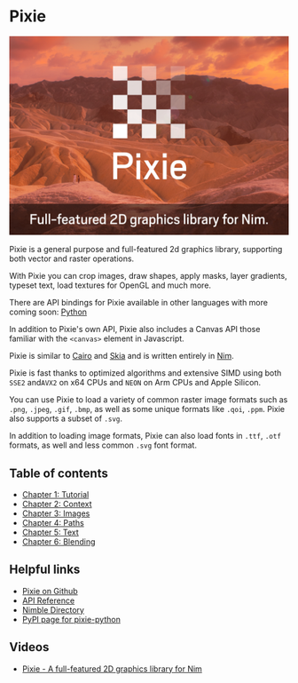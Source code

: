 
# Pixie

![intro](images/intro1.png)

Pixie is a general purpose and full-featured 2d graphics library, supporting both vector and raster operations.

With Pixie you can crop images, draw shapes, apply masks, layer gradients, typeset text, load textures for OpenGL and much more.

There are API bindings for Pixie available in other languages with more coming soon: [Python](https://github.com/treeform/pixie-python)

In addition to Pixie's own API, Pixie also includes a Canvas API those familiar with the `<canvas>` element in Javascript.

Pixie is similar to [Cairo](https://www.cairographics.org/) and [Skia](https://skia.org) and is written entirely in [Nim](https://nim-lang.org/).

Pixie is fast thanks to optimized algorithms and extensive SIMD using both `SSE2` and`AVX2` on x64 CPUs and `NEON` on Arm CPUs and Apple Silicon.

You can use Pixie to load a variety of common raster image formats such as `.png`, `.jpeg`, `.gif`, `.bmp`, as well as some unique formats like `.qoi`, `.ppm`. Pixie also supports a subset of `.svg`.

In addition to loading image formats, Pixie can also load fonts in `.ttf`, `.otf` formats, as well and less common `.svg` font format.

## Table of contents

* [Chapter 1: Tutorial](tutorial.md)
* [Chapter 2: Context](context.md)
* [Chapter 3: Images](images.md)
* [Chapter 4: Paths](paths.md)
* [Chapter 5: Text](text.md)
* [Chapter 6: Blending](blending.md)

## Helpful links

* [Pixie on Github](https://github.com/treeform/pixie)
* [API Reference](https://nimdocs.com/treeform/pixie/pixie.html)
* [Nimble Directory](https://nimble.directory/pkg/pixie)
* [PyPI page for pixie-python](https://pypi.org/project/pixie-python)

## Videos

* [Pixie - A full-featured 2D graphics library for Nim](https://www.youtube.com/watch?v=8acDfUIwLnk)
